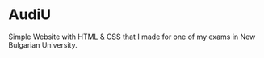 # AudiU

Simple Website with HTML & CSS that I made for one of my exams in New Bulgarian University.
